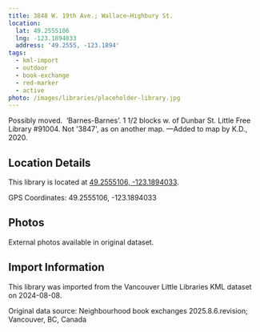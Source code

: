 ```yaml
---
title: 3848 W. 19th Ave.; Wallace—Highbury St.
location:
  lat: 49.2555106
  lng: -123.1894033
  address: '49.2555, -123.1894'
tags:
  - kml-import
  - outdoor
  - book-exchange
  - red-marker
  - active
photo: /images/libraries/placeholder-library.jpg
---
```

Possibly moved.  ‘Barnes-Barnes’.
1 1/2 blocks w. of Dunbar St.
 Little Free Library #91004.
Not '3847', as on another map. 
—Added to map by K.D., 2020. 

## Location Details

This library is located at [49.2555106, -123.1894033](https://www.google.com/maps?q=49.2555106,-123.1894033).

GPS Coordinates: 49.2555106, -123.1894033

## Photos

External photos available in original dataset.

## Import Information

This library was imported from the Vancouver Little Libraries KML dataset on 2024-08-08.

Original data source: Neighbourhood book exchanges 2025.8.6.revision; Vancouver, BC, Canada
